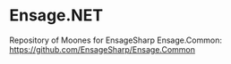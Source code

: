 # Ensage.NET
Repository of Moones for EnsageSharp
Ensage.Common: https://github.com/EnsageSharp/Ensage.Common

